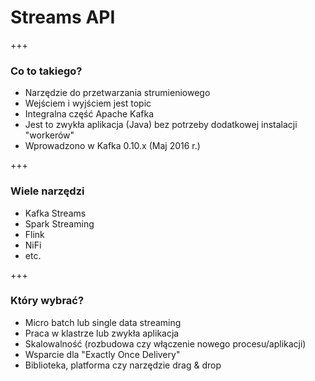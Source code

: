 
# Streams API

+++
### Co to takiego?
* Narzędzie do przetwarzania strumieniowego
* Wejściem i wyjściem jest topic
* Integralna część Apache Kafka
* Jest to zwykła aplikacja (Java) bez potrzeby dodatkowej instalacji "workerów"
* Wprowadzono w Kafka 0.10.x (Maj 2016 r.)

+++
### Wiele narzędzi
* Kafka Streams
* Spark Streaming
* Flink
* NiFi
* etc.

+++
### Który wybrać?
* Micro batch lub single data streaming
* Praca w klastrze lub zwykła aplikacja
* Skalowalność (rozbudowa czy włączenie nowego procesu/aplikacji)
* Wsparcie dla "Exactly Once Delivery"
* Biblioteka, platforma czy narzędzie drag & drop
